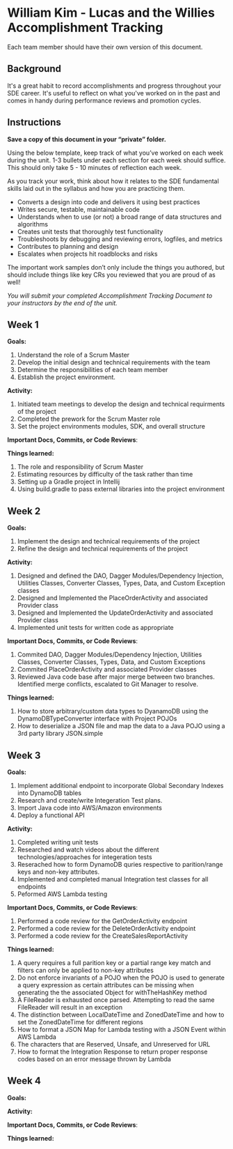 # William Kim - Lucas and the Willies Accomplishment Tracking

Each team member should have their own version of this document.

## Background

It's a great habit to record accomplishments and progress throughout your SDE
career. It's useful to reflect on what you've worked on in the past and comes in
handy during performance reviews and promotion cycles.

## Instructions

**Save a copy of this document in your “private” folder.**

Using the below template, keep track of what you’ve worked on each week during
the unit. 1-3 bullets under each section for each week should suffice. This
should only take 5 - 10 minutes of reflection each week.

As you track your work, think about how it relates to the SDE fundamental skills
laid out in the syllabus and how you are practicing them.

* Converts a design into code and delivers it using best practices
* Writes secure, testable, maintainable code
* Understands when to use (or not) a broad range of data structures and
  algorithms
* Creates unit tests that thoroughly test functionality
* Troubleshoots by debugging and reviewing errors, logfiles, and metrics
* Contributes to planning and design
* Escalates when projects hit roadblocks and risks

The important work samples don’t only include the things you authored, but
should include things like key CRs you reviewed that you are proud of as well!

_You will submit your completed Accomplishment Tracking Document to your
instructors by the end of the unit._

## Week 1

**Goals:**

1. Understand the role of a Scrum Master
2. Develop the initial design and technical requirements with the team
3. Determine the responsibilities of each team member
4. Establish the project environment.

**Activity:**

1. Initiated team meetings to develop the design and technical requirments of the project
2. Completed the prework for the Scrum Master role
3. Set the project environments modules, SDK, and overall structure

**Important Docs, Commits, or Code Reviews**:

**Things learned:**

1. The role and responsibility of Scrum Master
2. Estimating resources by difficulty of the task rather than time
3. Setting up a Gradle project in Intellij
4. Using build.gradle to pass external libraries into the project environment

## Week 2

**Goals:**

1. Implement the design and technical requirements of the project
2. Refine the design and technical requirements of the project

**Activity:**

1. Designed and defined the DAO, Dagger Modules/Dependency Injection, Utilities Classes, Converter Classes, Types, Data, and 
    Custom Exception classes 
2. Designed and Implemented the PlaceOrderActivity and associated Provider class
4. Designed and Implemented the UpdateOrderActivity and associated Provider class
4. Implemented unit tests for written code as appropriate

**Important Docs, Commits, or Code Reviews**:

1. Commited DAO, Dagger Modules/Dependency Injection, Utilities Classes, Converter Classes, Types, Data, and Custom Exceptions
2. Commited PlaceOrderActivity and associated Provider classes
3. Reviewed Java code base after major merge between two branches. Identified merge conflicts, escalated to Git Manager to resolve.

**Things learned:**

1. How to store arbitrary/custom data types to DyanamoDB using the DynamoDBTypeConverter interface with Project POJOs
2. How to deserialize a JSON file and map the data to a Java POJO using a 3rd party library JSON.simple

## Week 3

**Goals:**

1. Implement additional endpoint to incorporate Global Secondary Indexes into DynamoDB tables
2. Research and create/write Integeration Test plans. 
3. Import Java code into AWS/Amazon environments
4. Deploy a functional API

**Activity:**

1. Completed writing unit tests
2. Researched and watch videos about the different technologies/approaches for integeration tests
3. Reserached how to form DynamoDB quries respective to parition/range keys and non-key attributes.
4. Implemented and completed manual Integration test classes for all endpoints
5. Peformed AWS Lambda testing

**Important Docs, Commits, or Code Reviews**:

1. Performed a code review for the GetOrderActivity endpoint
2. Performed a code review for the DeleteOrderActivity endpoint
3. Performed a code review for the CreateSalesReportActivity

**Things learned:**

1. A query requires a full parition key or a partial range key match and filters can only be applied to non-key attributes
3. Do not enforce invariants of a POJO when the POJO is used to generate a query expression as certain attributes can be missing 
when generating the the associated Object for withTheHashKey method
4. A FileReader is exhausted once parsed. Attempting to read the same FileReader will result in an exception
5. The distinction between LocalDateTime and ZonedDateTime and how to set the ZonedDateTime for different regions
6. How to format a JSON Map for Lambda testing with a JSON Event within AWS Lambda
7. The characters that are Reserved, Unsafe, and Unreserved for URL
8. How to format the Integration Response to return proper response codes based on an error message thrown by Lambda

## Week 4

**Goals:**

**Activity:**

**Important Docs, Commits, or Code Reviews**:

**Things learned:**
